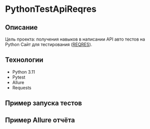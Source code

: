 # PythonTestApiReqres

## Описание

Цель проекта: получения навыков в написании API авто тестов на Python
Сайт для тестирования (<a href="https://reqres.in/">REQRES</a>).

## Технологии

- Python 3.11
- Pytest
- Allure
- Requests

## Пример запуска тестов



## Пример Allure отчёта

